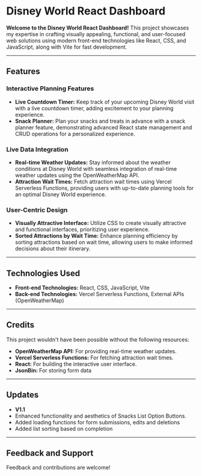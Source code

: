 # Disney World React Dashboard

**Welcome to the Disney World React Dashboard!** This project showcases my expertise in crafting visually appealing, functional, and user-focused web solutions using modern front-end technologies like React, CSS, and JavaScript, along with Vite for fast development.

---

## Features

### Interactive Planning Features

- **Live Countdown Timer:** Keep track of your upcoming Disney World visit with a live countdown timer, adding excitement to your planning experience.
- **Snack Planner:** Plan your snacks and treats in advance with a snack planner feature, demonstrating advanced React state management and CRUD operations for a personalized experience.

### Live Data Integration

- **Real-time Weather Updates:** Stay informed about the weather conditions at Disney World with seamless integration of real-time weather updates using the OpenWeatherMap API.
- **Attraction Wait Times:** Fetch attraction wait times using Vercel Serverless Functions, providing users with up-to-date planning tools for an optimal Disney World experience.

### User-Centric Design

- **Visually Attractive Interface:** Utilize CSS to create visually attractive and functional interfaces, prioritizing user experience.
- **Sorted Attractions by Wait Time:** Enhance planning efficiency by sorting attractions based on wait time, allowing users to make informed decisions about their itinerary.

---

## Technologies Used

- **Front-end Technologies:** React, CSS, JavaScript, Vite
- **Back-end Technologies:** Vercel Serverless Functions, External APIs (OpenWeatherMap)

---


## Credits

This project wouldn't have been possible without the following resources:

- **OpenWeatherMap API:** For providing real-time weather updates.
- **Vercel Serverless Functions:** For fetching attraction wait times.
- **React:** For building the interactive user interface.
- **JsonBin:** For storing form data

---

## Updates

- **V1.1**
- Enhanced functionality and aesthetics of Snacks List Option Buttons.
- Added loading functions for form submissions, edits and deletions
- Added list sorting based on completion

---

## Feedback and Support

Feedback and contributions are welcome!

